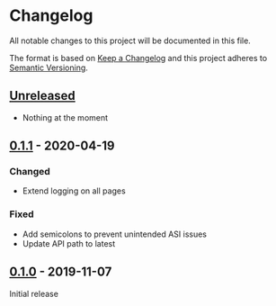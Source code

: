 # Changelog

All notable changes to this project will be documented in this file.

The format is based on [Keep a Changelog] and this project adheres to [Semantic Versioning].

## [Unreleased]

- Nothing at the moment

## [0.1.1] - 2020-04-19

### Changed

- Extend logging on all pages

### Fixed

- Add semicolons to prevent unintended ASI issues
- Update API path to latest

## [0.1.0] - 2019-11-07

Initial release

[Keep a Changelog]: https://keepachangelog.com/en/1.0.0/
[Semantic Versioning]: https://semver.org/spec/v2.0.0.html
[Unreleased]: https://nosuchdomain.mooo.com/git/doc/librifyjs-libgen.me/compare/0.1.1...master
[0.1.1]: https://nosuchdomain.mooo.com/git/doc/librifyjs-libgen.me/compare/0.1.0...0.1.1
[0.1.0]: https://nosuchdomain.mooo.com/git/doc/librifyjs-libgen.me/src/tag/0.1.0
